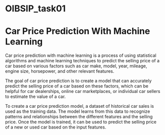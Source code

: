 # OIBSIP_task01
# Car Price Prediction With Machine Learning

Car price prediction with machine learning is a process of using statistical algorithms and machine learning techniques to predict the selling price of a car based on various factors such as car make, model, year, mileage, engine size, horsepower, and other relevant features.

The goal of car price prediction is to create a model that can accurately predict the selling price of a car based on these factors, which can be helpful for car dealerships, online car marketplaces, or individual car sellers to estimate the value of a car.

To create a car price prediction model, a dataset of historical car sales is used as the training data. The model learns from this data to recognize patterns and relationships between the different features and the selling price. Once the model is trained, it can be used to predict the selling price of a new or used car based on the input features.
